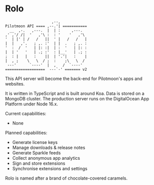 # Rolo

```text
                     ,--,
Pilotmoon API ==== ,--.'| ===========
  __  ,-.   ,---.  |  | :     ,---.
,' ,'/ /|  '   ,'\ :  : '    '   ,'\
'  | |' | /   /   ||  ' |   /   /   |
|  |   ,'.   ; ,. :'  | |  .   ; ,. :
'  :  /  '   | |: :|  | :  '   | |: :
|  | '   '   | .; :'  : |__'   | .; :
;  : |   |   :    ||  | '.'|   :    |
|  , ;    \   \  / ;  :    ;\   \  /
 ---'      `----'  |  ,   /  `----'
==================  ---`-' ======= v2
```

This API server will become the back-end for Pilotmoon's apps and websites.

It is written in TypeScript and is built around Koa. Data is stored on a MongoDB
cluster. The production server runs on the DigitalOcean App Platform under Node
16.x.

Current capabilities:

- None

Planned capabilities:

- Generate license keys
- Manage downloads & release notes
- Generate Sparkle feeds
- Collect anonymous app analytics
- Sign and store extensions
- Synchronise extensions and settings

Rolo is named after a brand of chocolate-covered caramels.
